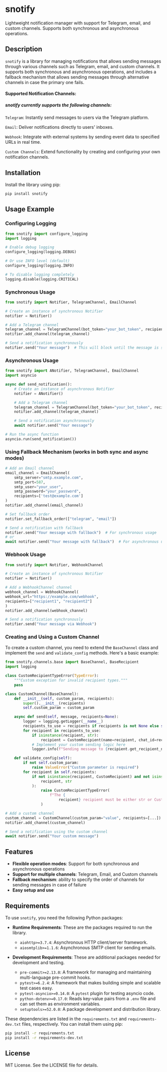# snotify

Lightweight notification manager with support for Telegram, email, and custom channels. Supports both synchronous and asynchronous operations.

## Description

`snotify` is a library for managing notifications that allows sending messages through various channels such as Telegram, email, and custom channels. It supports both synchronous and asynchronous operations, and includes a fallback mechanism that allows sending messages through alternative channels in case the primary one fails.

#### Supported Notification Channels:

##### snotify currently supports the following channels:

`Telegram`: Instantly send messages to users via the Telegram platform.

`Email`: Deliver notifications directly to users' inboxes.

`Webhook`: Integrate with external systems by sending event data to specified URLs in real time.

`Custom Channels`: Extend functionality by creating and configuring your own notification channels.

## Installation

Install the library using pip:

```bash
pip install snotify
```


## Usage Example

### Configuring Logging

```python
from snotify import configure_logging
import logging

# Enable debug logging
configure_logging(logging.DEBUG)

# Or use INFO level (default)
configure_logging(logging.INFO)

# To disable logging completely
logging.disable(logging.CRITICAL)
```

### Synchronous Usage

```python
from snotify import Notifier, TelegramChannel, EmailChannel

# Create an instance of synchronous Notifier
notifier = Notifier()

# Add a Telegram channel
telegram_channel = TelegramChannel(bot_token="your_bot_token", recipients=["1234567890"])
notifier.add_channel(telegram_channel)

# Send a notification synchronously
notifier.send("Your message")  # This will block until the message is sent
```

### Asynchronous Usage

```python
from snotify import ANotifier, TelegramChannel, EmailChannel
import asyncio

async def send_notification():
    # Create an instance of asynchronous Notifier
    notifier = ANotifier()

    # Add a Telegram channel
    telegram_channel = TelegramChannel(bot_token="your_bot_token", recipients=["1234567890"])
    notifier.add_channel(telegram_channel)

    # Send a notification asynchronously
    await notifier.send("Your message")

# Run the async function
asyncio.run(send_notification())
```

### Using Fallback Mechanism (works in both sync and async modes)

```python
# Add an Email channel
email_channel = EmailChannel(
    smtp_server="smtp.example.com",
    smtp_port=587,
    smtp_user="your_user",
    smtp_password="your_password",
    recipients=['test@example.com']
)
notifier.add_channel(email_channel)

# Set fallback order
notifier.set_fallback_order(["telegram", "email"])

# Send a notification with fallback
notifier.send("Your message with fallback")  # For synchronous usage
# or
await notifier.send("Your message with fallback")  # For asynchronous usage
```

### Webhook Usage

```python
from snotify import Notifier, WebhookChannel

# Create an instance of synchronous Notifier
notifier = Notifier()

# Add a WebhookChannel channel
webhook_channel = WebhookChannel(
webhook_url="https://example.com/webhook",
recipients=["recipient1", "recipient2"]
)
notifier.add_channel(webhook_channel)

# Send a notification synchronously
notifier.send("Your message via Webhook")
```


### Creating and Using a Custom Channel

To create a custom channel, you need to extend the `BaseChannel` class and implement the `send` and `validate_config` methods. Here's a basic example:

```python
from snotify.channels.base import BaseChannel, BaseRecipient
import logging

class CustomRecipientTypeError(TypeError):
    """Custom exception for invalid recipient types."""
    pass

class CustomChannel(BaseChannel):
    def __init__(self, custom_param, recipients):
        super().__init__(recipients)
        self.custom_param = custom_param

    async def send(self, message, recipients=None):
        logger = logging.getLogger(__name__)
        recipients_to_use = recipients if recipients is not None else self.recipients
        for recipient in recipients_to_use:
            if isinstance(recipient, str):
                recipient = CustomRecipient(name=recipient, chat_id=recipient)
            # Implement your custom sending logic here
            logger.info(f"Sending message to {recipient.get_recipient_name()} via custom channel")

    def validate_config(self):
        if not self.custom_param:
            raise ValueError("Custom parameter is required")
        for recipient in self.recipients:
            if not isinstance(recipient, CustomRecipient) and not isinstance(
                recipient, str
            ):
                raise CustomRecipientTypeError(
                    f"The {
                        recipient} recipient must be either str or CustomRecipient"
                )

# Add a custom channel
custom_channel = CustomChannel(custom_param="value", recipients=[...])
notifier.add_channel(custom_channel)

# Send a notification using the custom channel
await notifier.send("Your custom message")
```

## Features

- **Flexible operation modes**: Support for both synchronous and asynchronous operations
- **Support for multiple channels**: Telegram, Email, and Custom channels
- **Fallback mechanism**: ability to specify the order of channels for sending messages in case of failure
- **Easy setup and use**

## Requirements

To use `snotify`, you need the following Python packages:

- **Runtime Requirements**: These are the packages required to run the library.
  - `aiohttp>=3.7.4`: Asynchronous HTTP client/server framework.
  - `aiosmtplib>=1.1.6`: Asynchronous SMTP client for sending emails.

- **Development Requirements**: These are additional packages needed for development and testing.
  - `pre-commit>=2.13.0`: A framework for managing and maintaining multi-language pre-commit hooks.
  - `pytest>=6.2.4`: A framework that makes building simple and scalable test cases easy.
  - `pytest-asyncio>=0.14.0`: A `pytest` plugin for testing asyncio code.
  - `python-dotenv>=0.17.0`: Reads key-value pairs from a `.env` file and can set them as environment variables.
  - `setuptools>=52.0.0`: A package development and distribution library.

These dependencies are listed in the `requirements.txt` and `requirements-dev.txt` files, respectively. You can install them using pip:

```bash
pip install -r requirements.txt
pip install -r requirements-dev.txt
```

## License

MIT License. See the LICENSE file for details.
